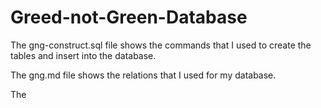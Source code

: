 # Greed-not-Green-Database

The gng-construct.sql file shows the commands that I used to create the tables and insert into the database.

The gng.md file shows the relations that I used for my database.

The 
